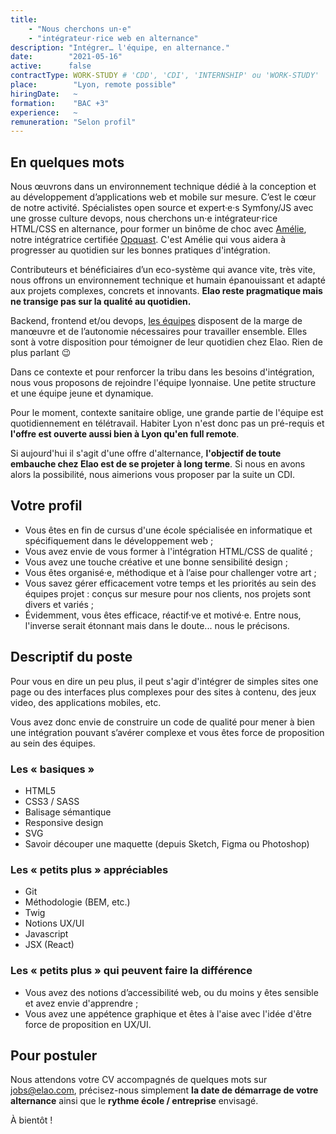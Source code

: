 ```yaml
---
title:
    - "Nous cherchons un·e"
    - "intégrateur·rice web en alternance"
description: "Intégrer… l'équipe, en alternance."
date:        "2021-05-16"
active:      false
contractType: WORK-STUDY # 'CDD', 'CDI', 'INTERNSHIP' ou 'WORK-STUDY'
place:        "Lyon, remote possible"
hiringDate:   ~
formation:    "BAC +3"
experience:   ~
remuneration: "Selon profil"
---
```


## En quelques mots

Nous œuvrons dans un environnement technique dédié à la conception et au développement d’applications web et mobile sur mesure. C’est le cœur de notre activité.
Spécialistes open source et expert·e·s Symfony/JS avec une grosse culture devops, nous cherchons un·e intégrateur·rice HTML/CSS en alternance, pour former un binôme de choc avec [Amélie](../member/adefrance.yaml), notre intégratrice certifiée [Opquast](https://www.opquast.com/). C'est Amélie qui vous aidera à progresser au quotidien sur les bonnes pratiques d'intégration.

Contributeurs et bénéficiaires d’un eco-système qui avance vite, très vite, nous offrons un environnement technique et humain épanouissant et adapté aux projets complexes, concrets et innovants. **Elao reste pragmatique mais ne transige pas sur la qualité au quotidien.**

Backend, frontend et/ou devops, [les équipes](https://www.elao.com/la-tribu) disposent de la marge de manœuvre et de l’autonomie nécessaires pour travailler ensemble. Elles sont à votre disposition pour témoigner de leur quotidien chez Elao. Rien de plus parlant 😉

Dans ce contexte et pour renforcer la tribu dans les besoins d'intégration, nous vous proposons de rejoindre l'équipe lyonnaise. Une petite structure et une équipe jeune et dynamique.

Pour le moment, contexte sanitaire oblige, une grande partie de l'équipe est quotidiennement en télétravail. Habiter Lyon n'est donc pas un pré-requis et **l'offre est ouverte aussi bien à Lyon qu'en full remote**.

Si aujourd'hui il s'agit d'une offre d'alternance, **l'objectif de toute embauche chez Elao est de se projeter à long terme**. Si nous en avons alors la possibilité, nous aimerions vous proposer par la suite un CDI.

## Votre profil

* Vous êtes en fin de cursus d'une école spécialisée en informatique et spécifiquement dans le développement web ;
* Vous avez envie de vous former à l'intégration HTML/CSS de qualité ;
* Vous avez une touche créative et une bonne sensibilité design ;
* Vous êtes organisé·e, méthodique et à l’aise pour challenger votre art ;
* Vous savez gérer efficacement votre temps et les priorités au sein des équipes projet : conçus sur mesure pour nos clients, nos projets sont divers et variés ;
* Évidemment, vous êtes efficace, réactif·ve et motivé·e. Entre nous, l'inverse serait étonnant mais dans le doute... nous le précisons.


## Descriptif du poste

Pour vous en dire un peu plus, il peut s'agir d'intégrer de simples sites one page ou des interfaces plus complexes pour des sites à contenu, des jeux video, des applications mobiles, etc.

Vous avez donc envie de construire un code de qualité pour mener à bien une intégration pouvant s’avérer complexe et vous êtes force de proposition au sein des équipes.

### Les « basiques »

* HTML5
* CSS3 / SASS
* Balisage sémantique
* Responsive design
* SVG
* Savoir découper une maquette (depuis Sketch, Figma ou Photoshop)

### Les « petits plus » appréciables

* Git
* Méthodologie (BEM, etc.)
* Twig
* Notions UX/UI
* Javascript
* JSX (React)

### Les « petits plus » qui peuvent faire la différence

* Vous avez des notions d’accessibilité web, ou du moins y êtes sensible et avez envie d'apprendre ;
* Vous avez une appétence graphique et êtes à l'aise avec l'idée d'être force de proposition en UX/UI.

## Pour postuler

Nous attendons votre CV accompagnés de quelques mots sur [jobs@elao.com](mailto:jobs@elao.com?subject=Int%C3%A9grateur%C2%B7rice%20HTML%2FCSS%20en%20alternance), précisez-nous simplement **la date de démarrage de votre alternance** ainsi que le **rythme école / entreprise** envisagé.

À bientôt !
